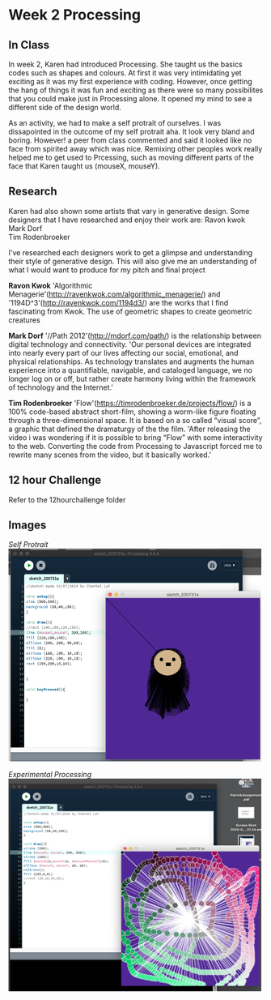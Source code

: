 # Week 2 Processing

## In Class
In week 2, Karen had introduced Processing. She taught us the basics codes such as shapes and colours. At first it was very intimidating yet exciting as it was my first experience with coding. However, once getting the hang of things it was fun and exciting as there were so many possibilites that you could make just in Processing alone. It opened my mind to see a different side of the design world. 

As an activity, we had to make a self protrait of ourselves. I was dissapointed in the outcome of my self protrait aha. It look very bland and boring. However! a peer from class commented and said it looked like no face from spirited away which was nice. Remixing other peoples work really helped me to get used to Prcessing, such as moving different parts of the face that Karen taught us (mouseX, mouseY). 

## Research

Karen had also shown some artists that vary in generative design. Some designers that I have researched and enjoy their work are:
Ravon kwok <br/>
Mark Dorf <br/>
Tim Rodenbroeker <br/>

I've researched each designers work to get a glimpse and understanding their style of generative design. This will also give me an understanding of what I would want to produce for my pitch and final project 

__Ravon Kwok__ 
'Algorithmic Menagerie'(http://ravenkwok.com/algorithmic_menagerie/) and '1194D^3'(http://ravenkwok.com/1194d3/) are the works that I find fascinating from Kwok. The use of geometric shapes to create geometric creatures 

__Mark Dorf__
'//Path 2012'(http://mdorf.com/path/) is the relationship between digital technology and connectivity. 
'Our personal devices are integrated into nearly every part of our lives affecting our social, emotional, and physical relationships. As technology translates and augments the human experience into a quantifiable, navigable, and cataloged language, we no longer log on or off, but rather create harmony living within the framework of technology and the Internet.'

__Tim Rodenbroeker__
'Flow'(https://timrodenbroeker.de/projects/flow/) is a 100% code-based abstract short-film, showing a worm-like figure floating through a three-dimensional space. It is based on a so called “visual score”, a graphic that defined the dramaturgy of the the film. 'After releasing the video i was wondering if it is possible to bring “Flow” with some interactivity to the web. Converting the code from Processing to Javascript forced me to rewrite many scenes from the video, but it basically worked.'

## 12 hour Challenge
Refer to the 12hourchallenge folder

## Images
*Self Protrait* <br/>
<img src="https://github.com/ChantelLai/Slave-to-the-Algorithm/blob/master/Week%202/SelfPortrait.png" alt="SelfPortrait.png" border="0" width="500" height="420"/>
<br/>

*Experimental Processing* <br/>
<img src="https://github.com/ChantelLai/Slave-to-the-Algorithm/blob/master/Week%202/Experimental.png" alt="Experimental.png" border="0" width="500" height="420"/>
